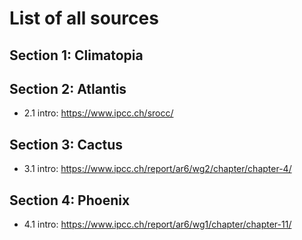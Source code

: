 # List of all sources

## Section 1: Climatopia

## Section 2: Atlantis

- 2.1 intro: https://www.ipcc.ch/srocc/

## Section 3: Cactus

- 3.1 intro: https://www.ipcc.ch/report/ar6/wg2/chapter/chapter-4/

## Section 4: Phoenix

- 4.1 intro: https://www.ipcc.ch/report/ar6/wg1/chapter/chapter-11/